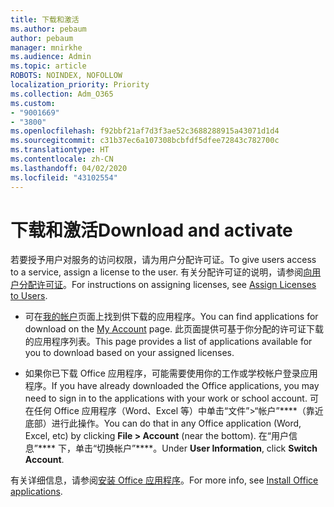 ```yaml
---
title: 下载和激活
ms.author: pebaum
author: pebaum
manager: mnirkhe
ms.audience: Admin
ms.topic: article
ROBOTS: NOINDEX, NOFOLLOW
localization_priority: Priority
ms.collection: Adm_O365
ms.custom:
- "9001669"
- "3800"
ms.openlocfilehash: f92bbf21af7d3f3ae52c3688288915a43071d1d4
ms.sourcegitcommit: c31b37ec6a107308bcbfdf5dfee72843c782700c
ms.translationtype: HT
ms.contentlocale: zh-CN
ms.lasthandoff: 04/02/2020
ms.locfileid: "43102554"
---
```

# <a name="download-and-activate"></a><span data-ttu-id="014a4-102">下载和激活</span><span class="sxs-lookup"><span data-stu-id="014a4-102">Download and activate</span></span>

<span data-ttu-id="014a4-103">若要授予用户对服务的访问权限，请为用户分配许可证。</span><span class="sxs-lookup"><span data-stu-id="014a4-103">To give users access to a service, assign a license to the user.</span></span> <span data-ttu-id="014a4-104">有关分配许可证的说明，请参阅[向用户分配许可证](https://docs.microsoft.com/microsoft-365/admin/manage/assign-licenses-to-users)。</span><span class="sxs-lookup"><span data-stu-id="014a4-104">For instructions on assigning licenses, see [Assign Licenses to Users](https://docs.microsoft.com/microsoft-365/admin/manage/assign-licenses-to-users).</span></span>

- <span data-ttu-id="014a4-105">可在[我的帐户](https://portal.office.com/account/#installs)页面上找到供下载的应用程序。</span><span class="sxs-lookup"><span data-stu-id="014a4-105">You can find applications for download on the [My Account](https://portal.office.com/account/#installs) page.</span></span> <span data-ttu-id="014a4-106">此页面提供可基于你分配的许可证下载的应用程序列表。</span><span class="sxs-lookup"><span data-stu-id="014a4-106">This page provides a list of applications available for you to download based on your assigned licenses.</span></span> 

- <span data-ttu-id="014a4-107">如果你已下载 Office 应用程序，可能需要使用你的工作或学校帐户登录应用程序。</span><span class="sxs-lookup"><span data-stu-id="014a4-107">If you have already downloaded the Office applications, you may need to sign in to the applications with your work or school account.</span></span> <span data-ttu-id="014a4-108">可在任何 Office 应用程序（Word、Excel 等）中单击“文件”>“帐户”\*\*\*\*（靠近底部）进行此操作。</span><span class="sxs-lookup"><span data-stu-id="014a4-108">You can do that in any Office application (Word, Excel, etc) by clicking **File > Account** (near the bottom).</span></span> <span data-ttu-id="014a4-109">在“用户信息”\*\*\*\* 下，单击“切换帐户”\*\*\*\*。</span><span class="sxs-lookup"><span data-stu-id="014a4-109">Under **User Information**, click **Switch Account**.</span></span>

<span data-ttu-id="014a4-110">有关详细信息，请参阅[安装 Office 应用程序](https://docs.microsoft.com/microsoft-365/admin/setup/install-applications)。</span><span class="sxs-lookup"><span data-stu-id="014a4-110">For more info, see [Install Office applications](https://docs.microsoft.com/microsoft-365/admin/setup/install-applications).</span></span>
